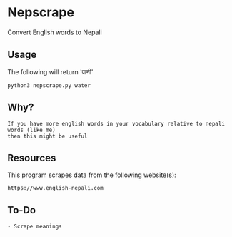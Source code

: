 # Nepscrape

 Convert English words to Nepali

## Usage
The following will return 'पानी'
```
python3 nepscrape.py water
```

## Why?
```
If you have more english words in your vocabulary relative to nepali words (like me)
then this might be useful
```

## Resources
This program scrapes data from the following website(s):
```
https://www.english-nepali.com
```

## To-Do
```
- Scrape meanings
```